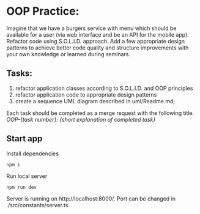 # OOP Practice:
Imagine that we have a burgers service with menu which should be available for a user (via web interface and be an API for the mobile app).
Refactor code using S.O.L.I.D. approach. Add a few appropriate design patterns to achieve better code quality and structure improvements with your own knowledge or learned during seminars.

## Tasks:
1. refactor application classes according to S.O.L.I.D. and OOP principles
2. refactor application code to appropriate design patterns
3. create a sequence UML diagram described in uml/Readme.md;

Each task should be completed as a merge request with the following title. 
*OOP-{task number}: {short explanation of completed task}*

## Start app
Install dependencies

```shell
npm i
```

Run local server
```shell
npm run dev
```


Server is running on http://localhost:8000/. Port can be changed in ./src/constants/server.ts.
